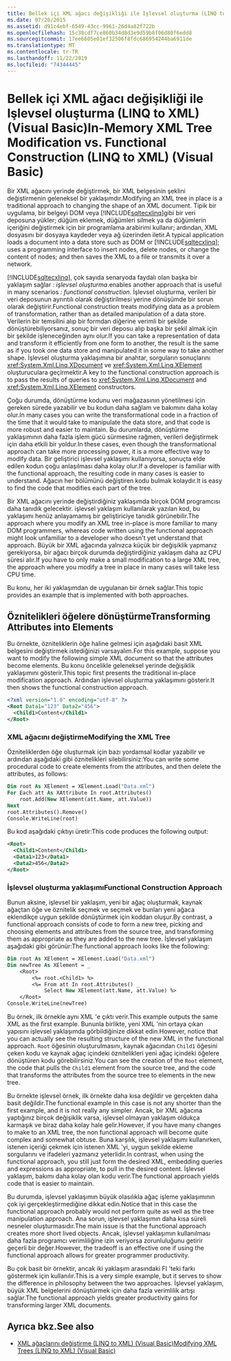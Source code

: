 ```yaml
---
title: Bellek içi XML ağacı değişikliği ile Işlevsel oluşturma (LINQ to XML)
ms.date: 07/20/2015
ms.assetid: d91c4ebf-6549-43cc-9961-26d4a82f722b
ms.openlocfilehash: 15c38cdf7ce860b34d8d3e9d59b8f06d80f6edd8
ms.sourcegitcommit: 17ee6605e01ef32506f8fdc686954244ba6911de
ms.translationtype: MT
ms.contentlocale: tr-TR
ms.lasthandoff: 11/22/2019
ms.locfileid: "74344445"
---
```

# <a name="in-memory-xml-tree-modification-vs-functional-construction-linq-to-xml-visual-basic"></a><span data-ttu-id="41d59-102">Bellek içi XML ağacı değişikliği ile Işlevsel oluşturma (LINQ to XML) (Visual Basic)</span><span class="sxs-lookup"><span data-stu-id="41d59-102">In-Memory XML Tree Modification vs. Functional Construction (LINQ to XML) (Visual Basic)</span></span>
<span data-ttu-id="41d59-103">Bir XML ağacını yerinde değiştirmek, bir XML belgesinin şeklini değiştirmenin geleneksel bir yaklaşımdır.</span><span class="sxs-lookup"><span data-stu-id="41d59-103">Modifying an XML tree in place is a traditional approach to changing the shape of an XML document.</span></span> <span data-ttu-id="41d59-104">Tipik bir uygulama, bir belgeyi DOM veya [!INCLUDE[sqltecxlinq](~/includes/sqltecxlinq-md.md)]gibi bir veri deposuna yükler; düğüm eklemek, düğümleri silmek ya da düğümlerin içeriğini değiştirmek için bir programlama arabirimi kullanır; ardından, XML dosyasını bir dosyaya kaydeder veya ağ üzerinden iletir.</span><span class="sxs-lookup"><span data-stu-id="41d59-104">A typical application loads a document into a data store such as DOM or [!INCLUDE[sqltecxlinq](~/includes/sqltecxlinq-md.md)]; uses a programming interface to insert nodes, delete nodes, or change the content of nodes; and then saves the XML to a file or transmits it over a network.</span></span>  
  
 [!INCLUDE[sqltecxlinq](~/includes/sqltecxlinq-md.md)]<span data-ttu-id="41d59-105">, çok sayıda senaryoda faydalı olan başka bir yaklaşım sağlar *: işlevsel oluşturma*.</span><span class="sxs-lookup"><span data-stu-id="41d59-105">enables another approach that is useful in many scenarios *: functional construction*.</span></span> <span data-ttu-id="41d59-106">İşlevsel oluşturma, verileri bir veri deposunun ayrıntılı olarak değiştirilmesi yerine dönüşümde bir sorun olarak değiştirir.</span><span class="sxs-lookup"><span data-stu-id="41d59-106">Functional construction treats modifying data as a problem of transformation, rather than as detailed manipulation of a data store.</span></span> <span data-ttu-id="41d59-107">Verilerin bir temsilini alıp bir formdan diğerine verimli bir şekilde dönüştürebiliyorsanız, sonuç bir veri deposu alıp başka bir şekil almak için bir şekilde işleneceğinden aynı olur.</span><span class="sxs-lookup"><span data-stu-id="41d59-107">If you can take a representation of data and transform it efficiently from one form to another, the result is the same as if you took one data store and manipulated it in some way to take another shape.</span></span> <span data-ttu-id="41d59-108">İşlevsel oluşturma yaklaşımına bir anahtar, sorguların sonuçlarını <xref:System.Xml.Linq.XDocument> ve <xref:System.Xml.Linq.XElement> oluşturuculara geçirmektir.</span><span class="sxs-lookup"><span data-stu-id="41d59-108">A key to the functional construction approach is to pass the results of queries to <xref:System.Xml.Linq.XDocument> and <xref:System.Xml.Linq.XElement> constructors.</span></span>  
  
 <span data-ttu-id="41d59-109">Çoğu durumda, dönüştürme kodunu veri mağazasının yönetilmesi için gereken sürede yazabilir ve bu kodun daha sağlam ve bakımını daha kolay olur.</span><span class="sxs-lookup"><span data-stu-id="41d59-109">In many cases you can write the transformational code in a fraction of the time that it would take to manipulate the data store, and that code is more robust and easier to maintain.</span></span> <span data-ttu-id="41d59-110">Bu durumlarda, dönüştürme yaklaşımının daha fazla işlem gücü sürmesine rağmen, verileri değiştirmek için daha etkili bir yoldur.</span><span class="sxs-lookup"><span data-stu-id="41d59-110">In these cases, even though the transformational approach can take more processing power, it is a more effective way to modify data.</span></span> <span data-ttu-id="41d59-111">Bir geliştirici işlevsel yaklaşımı kullanıyorsa, sonuçta elde edilen kodun çoğu anlaşılması daha kolay olur.</span><span class="sxs-lookup"><span data-stu-id="41d59-111">If a developer is familiar with the functional approach, the resulting code in many cases is easier to understand.</span></span> <span data-ttu-id="41d59-112">Ağacın her bölümünü değiştiren kodu bulmak kolaydır.</span><span class="sxs-lookup"><span data-stu-id="41d59-112">It is easy to find the code that modifies each part of the tree.</span></span>  
  
 <span data-ttu-id="41d59-113">Bir XML ağacını yerinde değiştirdiğiniz yaklaşımda birçok DOM programcısı daha tanıdık gelecektir. işlevsel yaklaşım kullanılarak yazılan kod, bu yaklaşımı henüz anlayamamış bir geliştiriciye tanıdık görünebilir.</span><span class="sxs-lookup"><span data-stu-id="41d59-113">The approach where you modify an XML tree in-place is more familiar to many DOM programmers, whereas code written using the functional approach might look unfamiliar to a developer who doesn't yet understand that approach.</span></span> <span data-ttu-id="41d59-114">Büyük bir XML ağacında yalnızca küçük bir değişiklik yapmanız gerekiyorsa, bir ağacı birçok durumda değiştirdiğiniz yaklaşım daha az CPU süresi alır.</span><span class="sxs-lookup"><span data-stu-id="41d59-114">If you have to only make a small modification to a large XML tree, the approach where you modify a tree in place in many cases will take less CPU time.</span></span>  
  
 <span data-ttu-id="41d59-115">Bu konu, her iki yaklaşımdan de uygulanan bir örnek sağlar.</span><span class="sxs-lookup"><span data-stu-id="41d59-115">This topic provides an example that is implemented with both approaches.</span></span>  
  
## <a name="transforming-attributes-into-elements"></a><span data-ttu-id="41d59-116">Öznitelikleri öğelere dönüştürme</span><span class="sxs-lookup"><span data-stu-id="41d59-116">Transforming Attributes into Elements</span></span>  
 <span data-ttu-id="41d59-117">Bu örnekte, özniteliklerin öğe haline gelmesi için aşağıdaki basit XML belgesini değiştirmek istediğinizi varsayalım.</span><span class="sxs-lookup"><span data-stu-id="41d59-117">For this example, suppose you want to modify the following simple XML document so that the attributes become elements.</span></span> <span data-ttu-id="41d59-118">Bu konu öncelikle geleneksel yerinde değişiklik yaklaşımını gösterir.</span><span class="sxs-lookup"><span data-stu-id="41d59-118">This topic first presents the traditional in-place modification approach.</span></span> <span data-ttu-id="41d59-119">Ardından işlevsel oluşturma yaklaşımını gösterir.</span><span class="sxs-lookup"><span data-stu-id="41d59-119">It then shows the functional construction approach.</span></span>  
  
```xml  
<?xml version="1.0" encoding="utf-8" ?>  
<Root Data1="123" Data2="456">  
  <Child1>Content</Child1>  
</Root>  
```  
  
### <a name="modifying-the-xml-tree"></a><span data-ttu-id="41d59-120">XML ağacını değiştirme</span><span class="sxs-lookup"><span data-stu-id="41d59-120">Modifying the XML Tree</span></span>  
 <span data-ttu-id="41d59-121">Özniteliklerden öğe oluşturmak için bazı yordamsal kodlar yazabilir ve ardından aşağıdaki gibi öznitelikleri silebilirsiniz:</span><span class="sxs-lookup"><span data-stu-id="41d59-121">You can write some procedural code to create elements from the attributes, and then delete the attributes, as follows:</span></span>  
  
```vb  
Dim root As XElement = XElement.Load("Data.xml")  
For Each att As XAttribute In root.Attributes()  
    root.Add(New XElement(att.Name, att.Value))  
Next  
root.Attributes().Remove()  
Console.WriteLine(root)  
```  
  
 <span data-ttu-id="41d59-122">Bu kod aşağıdaki çıktıyı üretir:</span><span class="sxs-lookup"><span data-stu-id="41d59-122">This code produces the following output:</span></span>  
  
```xml  
<Root>  
  <Child1>Content</Child1>  
  <Data1>123</Data1>  
  <Data2>456</Data2>  
</Root>  
```  
  
### <a name="functional-construction-approach"></a><span data-ttu-id="41d59-123">İşlevsel oluşturma yaklaşımı</span><span class="sxs-lookup"><span data-stu-id="41d59-123">Functional Construction Approach</span></span>  
 <span data-ttu-id="41d59-124">Bunun aksine, işlevsel bir yaklaşım, yeni bir ağaç oluşturmak, kaynak ağaçtan öğe ve öznitelik seçmek ve seçmek ve bunları yeni ağaca eklendikçe uygun şekilde dönüştürmek için koddan oluşur.</span><span class="sxs-lookup"><span data-stu-id="41d59-124">By contrast, a functional approach consists of code to form a new tree, picking and choosing elements and attributes from the source tree, and transforming them as appropriate as they are added to the new tree.</span></span> <span data-ttu-id="41d59-125">İşlevsel yaklaşım aşağıdaki gibi görünür:</span><span class="sxs-lookup"><span data-stu-id="41d59-125">The functional approach looks like the following:</span></span>  
  
```vb  
Dim root As XElement = XElement.Load("Data.xml")  
Dim newTree As XElement = _  
    <Root>  
        <%= root.<Child1> %>  
        <%= From att In root.Attributes() _  
            Select New XElement(att.Name, att.Value) %>  
    </Root>  
Console.WriteLine(newTree)  
```  
  
 <span data-ttu-id="41d59-126">Bu örnek, ilk örnekle aynı XML 'e çıktı verir.</span><span class="sxs-lookup"><span data-stu-id="41d59-126">This example outputs the same XML as the first example.</span></span> <span data-ttu-id="41d59-127">Bununla birlikte, yeni XML 'nin ortaya çıkan yapısını işlevsel yaklaşımda görbildiğinize dikkat edin.</span><span class="sxs-lookup"><span data-stu-id="41d59-127">However, notice that you can actually see the resulting structure of the new XML in the functional approach.</span></span> <span data-ttu-id="41d59-128">`Root` öğesinin oluşturulmasını, kaynak ağacından `Child1` öğesini çeken kodu ve kaynak ağaç içindeki öznitelikleri yeni ağaç içindeki öğelere dönüştüren kodu görebilirsiniz.</span><span class="sxs-lookup"><span data-stu-id="41d59-128">You can see the creation of the `Root` element, the code that pulls the `Child1` element from the source tree, and the code that transforms the attributes from the source tree to elements in the new tree.</span></span>  
  
 <span data-ttu-id="41d59-129">Bu örnekte işlevsel örnek, ilk örnekte daha kısa değildir ve gerçekten daha basit değildir.</span><span class="sxs-lookup"><span data-stu-id="41d59-129">The functional example in this case is not any shorter than the first example, and it is not really any simpler.</span></span> <span data-ttu-id="41d59-130">Ancak, bir XML ağacına yaptığınız birçok değişiklik varsa, işlevsel olmayan yaklaşım oldukça karmaşık ve biraz daha kolay hale gelir.</span><span class="sxs-lookup"><span data-stu-id="41d59-130">However, if you have many changes to make to an XML tree, the non functional approach will become quite complex and somewhat obtuse.</span></span> <span data-ttu-id="41d59-131">Buna karşılık, işlevsel yaklaşımı kullanırken, istenen içeriği çekmek için istenen XML 'yi, uygun şekilde ekleme sorgularını ve ifadeleri yazmanız yeterlidir.</span><span class="sxs-lookup"><span data-stu-id="41d59-131">In contrast, when using the functional approach, you still just form the desired XML, embedding queries and expressions as appropriate, to pull in the desired content.</span></span> <span data-ttu-id="41d59-132">İşlevsel yaklaşım, bakımı daha kolay olan kodu verir.</span><span class="sxs-lookup"><span data-stu-id="41d59-132">The functional approach yields code that is easier to maintain.</span></span>  
  
 <span data-ttu-id="41d59-133">Bu durumda, işlevsel yaklaşımın büyük olasılıkla ağaç işleme yaklaşımının çok iyi gerçekleştirmediğine dikkat edin.</span><span class="sxs-lookup"><span data-stu-id="41d59-133">Notice that in this case the functional approach probably would not perform quite as well as the tree manipulation approach.</span></span> <span data-ttu-id="41d59-134">Ana sorun, işlevsel yaklaşımın daha kısa süreli nesneler oluşturmasıdır.</span><span class="sxs-lookup"><span data-stu-id="41d59-134">The main issue is that the functional approach creates more short lived objects.</span></span> <span data-ttu-id="41d59-135">Ancak, işlevsel yaklaşımın kullanılması daha fazla programcı verimliliğine izin veriyorsa zorunluluğunu getirir geçerli bir değer.</span><span class="sxs-lookup"><span data-stu-id="41d59-135">However, the tradeoff is an effective one if using the functional approach allows for greater programmer productivity.</span></span>  
  
 <span data-ttu-id="41d59-136">Bu çok basit bir örnektir, ancak iki yaklaşım arasındaki FI 'teki farkı göstermek için kullanılır.</span><span class="sxs-lookup"><span data-stu-id="41d59-136">This is a very simple example, but it serves to show the difference in philosophy between the two approaches.</span></span> <span data-ttu-id="41d59-137">İşlevsel yaklaşım, büyük XML belgelerini dönüştürmek için daha fazla verimlilik artışı sağlar.</span><span class="sxs-lookup"><span data-stu-id="41d59-137">The functional approach yields greater productivity gains for transforming larger XML documents.</span></span>  
  
## <a name="see-also"></a><span data-ttu-id="41d59-138">Ayrıca bkz.</span><span class="sxs-lookup"><span data-stu-id="41d59-138">See also</span></span>

- [<span data-ttu-id="41d59-139">XML ağaçlarını değiştirme (LINQ to XML) (Visual Basic)</span><span class="sxs-lookup"><span data-stu-id="41d59-139">Modifying XML Trees (LINQ to XML) (Visual Basic)</span></span>](../../../../visual-basic/programming-guide/concepts/linq/modifying-xml-trees-linq-to-xml.md)
